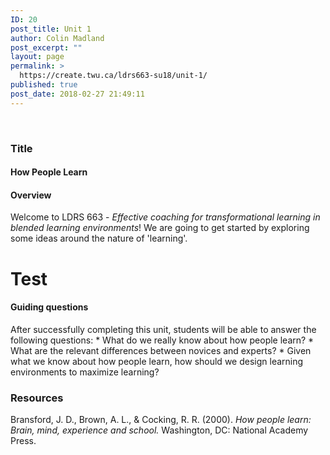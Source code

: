 ```yaml
---
ID: 20
post_title: Unit 1
author: Colin Madland
post_excerpt: ""
layout: page
permalink: >
  https://create.twu.ca/ldrs663-su18/unit-1/
published: true
post_date: 2018-02-27 21:49:11
---
```

&nbsp;

### Title

#### How People Learn

#### Overview
Welcome to LDRS 663 - _Effective coaching for transformational learning in blended learning environments_! We are going to get started by exploring some ideas around the nature of 'learning'.
<h1>Test</h1>
<h4>Guiding questions</h4>
After successfully completing this unit, students will be able to answer the following questions:
* What do we really know about how people learn?
* What are the relevant differences between novices and experts?
* Given what we know about how people learn, how should we design learning environments to maximize learning?

### Resources
Bransford, J. D., Brown, A. L., &amp; Cocking, R. R. (2000). _How people learn: Brain, mind, experience and school._ Washington, DC: National Academy Press.
